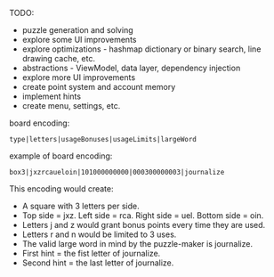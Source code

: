 TODO:

- puzzle generation and solving
- explore some UI improvements
- explore optimizations - hashmap dictionary or binary search, line drawing cache, etc.
- abstractions - ViewModel, data layer, dependency injection
- explore more UI improvements
- create point system and account memory
- implement hints
- create menu, settings, etc.

board encoding:

```
type|letters|usageBonuses|usageLimits|largeWord
```

example of board encoding:

```
box3|jxzrcaueloin|101000000000|000300000003|journalize
```

This encoding would create:
- A square with 3 letters per side.
- Top side = jxz. Left side = rca. Right side = uel. Bottom side = oin.
- Letters j and z would grant bonus points every time they are used.
- Letters r and n would be limited to 3 uses.
- The valid large word in mind by the puzzle-maker is journalize.
- First hint = the fist letter of journalize.
- Second hint = the last letter of journalize.
